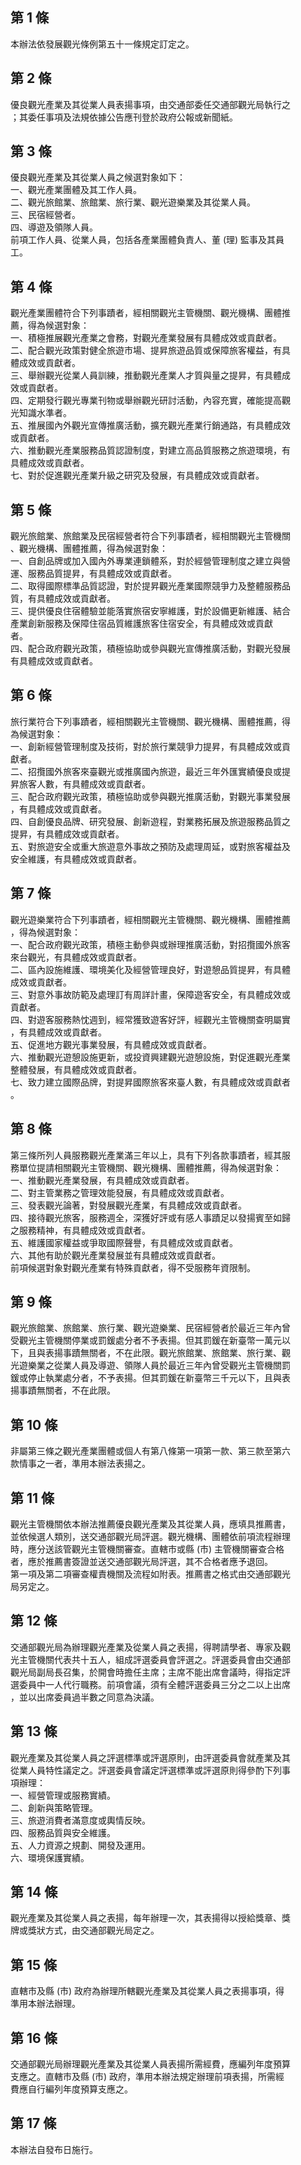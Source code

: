 第 1 條
-------
本辦法依發展觀光條例第五十一條規定訂定之。

第 2 條
-------
優良觀光產業及其從業人員表揚事項，由交通部委任交通部觀光局執行之  
；其委任事項及法規依據公告應刊登於政府公報或新聞紙。

第 3 條
-------
優良觀光產業及其從業人員之候選對象如下：                          
一、觀光產業團體及其工作人員。                                    
二、觀光旅館業、旅館業、旅行業、觀光遊樂業及其從業人員。          
三、民宿經營者。                                                  
四、導遊及領隊人員。                                              
前項工作人員、從業人員，包括各產業團體負責人、董 (理) 監事及其員  
工。

第 4 條
-------
觀光產業團體符合下列事蹟者，經相關觀光主管機關、觀光機構、團體推  
薦，得為候選對象：                                                
一、積極推展觀光產業之會務，對觀光產業發展有具體成效或貢獻者。    
二、配合觀光政策對健全旅遊市場、提昇旅遊品質或保障旅客權益，有具  
    體成效或貢獻者。                                              
三、舉辦觀光從業人員訓練，推動觀光產業人才質與量之提昇，有具體成  
    效或貢獻者。                                                  
四、定期發行觀光專業刊物或舉辦觀光研討活動，內容充實，確能提高觀  
    光知識水準者。                                                
五、推展國內外觀光宣傳推廣活動，擴充觀光產業行銷通路，有具體成效  
    或貢獻者。                                                    
六、推動觀光產業服務品質認證制度，對建立高品質服務之旅遊環境，有  
    具體成效或貢獻者。                                            
七、對於促進觀光產業升級之研究及發展，有具體成效或貢獻者。

第 5 條
-------
觀光旅館業、旅館業及民宿經營者符合下列事蹟者，經相關觀光主管機關  
、觀光機構、團體推薦，得為候選對象：                              
一、自創品牌或加入國內外專業連鎖體系，對於經營管理制度之建立與營  
    運、服務品質提昇，有具體成效或貢獻者。                        
二、取得國際標準品質認證，對於提昇觀光產業國際競爭力及整體服務品  
    質，有具體成效或貢獻者。                                      
三、提供優良住宿體驗並能落實旅宿安寧維護，對於設備更新維護、結合  
    產業創新服務及保障住宿品質維護旅客住宿安全，有具體成效或貢獻  
    者。                                                          
四、配合政府觀光政策，積極協助或參與觀光宣傳推廣活動，對觀光發展  
    有具體成效或貢獻者。

第 6 條
-------
旅行業符合下列事蹟者，經相關觀光主管機關、觀光機構、團體推薦，得  
為候選對象：                                                      
一、創新經營管理制度及技術，對於旅行業競爭力提昇，有具體成效或貢  
    獻者。                                                        
二、招攬國外旅客來臺觀光或推廣國內旅遊，最近三年外匯實績優良或提  
    昇旅客人數，有具體成效或貢獻者。                              
三、配合政府觀光政策，積極協助或參與觀光推廣活動，對觀光事業發展  
    ，有具體成效或貢獻者。                                        
四、自創優良品牌、研究發展、創新遊程，對業務拓展及旅遊服務品質之  
    提昇，有具體成效或貢獻者。                                    
五、對旅遊安全或重大旅遊意外事故之預防及處理周延，或對旅客權益及  
    安全維護，有具體成效或貢獻者。

第 7 條
-------
觀光遊樂業符合下列事蹟者，經相關觀光主管機關、觀光機構、團體推薦  
，得為候選對象：                                                  
一、配合政府觀光政策，積極主動參與或辦理推廣活動，對招攬國外旅客  
    來台觀光，有具體成效或貢獻者。                                
二、區內設施維護、環境美化及經營管理良好，對遊憩品質提昇，有具體  
    成效或貢獻者。                                                
三、對意外事故防範及處理訂有周詳計畫，保障遊客安全，有具體成效或  
    貢獻者。                                                      
四、對遊客服務熱忱週到，經常獲致遊客好評，經觀光主管機關查明屬實  
    ，有具體成效或貢獻者。                                        
五、促進地方觀光事業發展，有具體成效或貢獻者。                    
六、推動觀光遊憩設施更新，或投資興建觀光遊憩設施，對促進觀光產業  
    整體發展，有具體成效或貢獻者。                                
七、致力建立國際品牌，對提昇國際旅客來臺人數，有具體成效或貢獻者  
    。

第 8 條
-------
第三條所列人員服務觀光產業滿三年以上，具有下列各款事蹟者，經其服  
務單位提請相關觀光主管機關、觀光機構、團體推薦，得為候選對象：    
一、推動觀光產業發展，有具體成效或貢獻者。                        
二、對主管業務之管理效能發展，有具體成效或貢獻者。                
三、發表觀光論著，對發展觀光產業，有具體成效或貢獻者。            
四、接待觀光旅客，服務週全，深獲好評或有感人事蹟足以發揚賓至如歸  
    之服務精神，有具體成效或貢獻者。                              
五、維護國家權益或爭取國際聲譽，有具體成效或貢獻者。              
六、其他有助於觀光產業發展並有具體成效或貢獻者。                  
前項候選對象對觀光產業有特殊貢獻者，得不受服務年資限制。

第 9 條
-------
觀光旅館業、旅館業、旅行業、觀光遊樂業、民宿經營者於最近三年內曾  
受觀光主管機關停業或罰鍰處分者不予表揚。但其罰鍰在新臺幣一萬元以  
下，且與表揚事蹟無關者，不在此限。觀光旅館業、旅館業、旅行業、觀  
光遊樂業之從業人員及導遊、領隊人員於最近三年內曾受觀光主管機關罰  
鍰或停止執業處分者，不予表揚。但其罰鍰在新臺幣三千元以下，且與表  
揚事蹟無關者，不在此限。

第 10 條
--------
非屬第三條之觀光產業團體或個人有第八條第一項第一款、第三款至第六  
款情事之一者，準用本辦法表揚之。

第 11 條
--------
觀光主管機關依本辦法推薦優良觀光產業及其從業人員，應填具推薦書，  
並依候選人類別，送交通部觀光局評選。觀光機構、團體依前項流程辦理  
時，應分送該管觀光主管機關審查。直轄市或縣 (市) 主管機關審查合格  
者，應於推薦書簽證並送交通部觀光局評選，其不合格者應予退回。      
第一項及第二項審查權責機關及流程如附表。推薦書之格式由交通部觀光  
局另定之。

第 12 條
--------
交通部觀光局為辦理觀光產業及從業人員之表揚，得聘請學者、專家及觀  
光主管機關代表共十五人，組成評選委員會評選之。評選委員會由交通部  
觀光局副局長召集，於開會時擔任主席；主席不能出席會議時，得指定評  
選委員中一人代行職務。前項會議，須有全體評選委員三分之二以上出席  
，並以出席委員過半數之同意為決議。

第 13 條
--------
觀光產業及其從業人員之評選標準或評選原則，由評選委員會就產業及其  
從業人員特性議定之。評選委員會議定評選標準或評選原則得參酌下列事  
項辦理：                                                          
一、經營管理或服務實績。                                          
二、創新與策略管理。                                              
三、旅遊消費者滿意度或輿情反映。                                  
四、服務品質與安全維護。                                          
五、人力資源之規劃、開發及運用。                                  
六、環境保護實績。

第 14 條
--------
觀光產業及其從業人員之表揚，每年辦理一次，其表揚得以授給獎章、獎  
牌或獎狀方式，由交通部觀光局定之。

第 15 條
--------
直轄市及縣 (市) 政府為辦理所轄觀光產業及其從業人員之表揚事項，得  
準用本辦法辦理。

第 16 條
--------
交通部觀光局辦理觀光產業及其從業人員表揚所需經費，應編列年度預算  
支應之。直轄市及縣 (市) 政府，準用本辦法規定辦理前項表揚，所需經  
費應自行編列年度預算支應之。

第 17 條
--------
本辦法自發布日施行。

